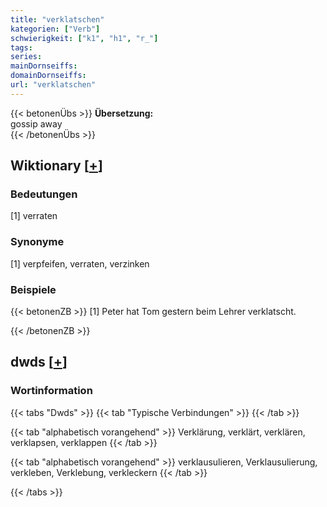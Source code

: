 ```yaml
---
title: "verklatschen"
kategorien: ["Verb"]
schwierigkeit: ["k1", "h1", "r_"]
tags:
series:
mainDornseiffs:
domainDornseiffs:
url: "verklatschen"
---
```


{{< betonenÜbs >}}
**Übersetzung:**  
gossip away  
{{< /betonenÜbs >}}

## Wiktionary [[+](https://de.wiktionary.org/wiki/verklatschen)]

### Bedeutungen
[1] verraten  

### Synonyme
[1] verpfeifen, verraten, verzinken  

### Beispiele
{{< betonenZB >}}
[1] Peter hat Tom gestern beim Lehrer verklatscht.  

{{< /betonenZB >}}


## dwds [[+](https://www.dwds.de/wb/verklatschen)]

### Wortinformation
{{< tabs "Dwds" >}}
{{< tab "Typische Verbindungen" >}}
{{< /tab >}}

{{< tab "alphabetisch vorangehend" >}}
Verklärung, verklärt, verklären, verklapsen, verklappen
{{< /tab >}}

{{< tab "alphabetisch vorangehend" >}}
verklausulieren, Verklausulierung, verkleben, Verklebung, verkleckern
{{< /tab >}}

{{< /tabs >}}

